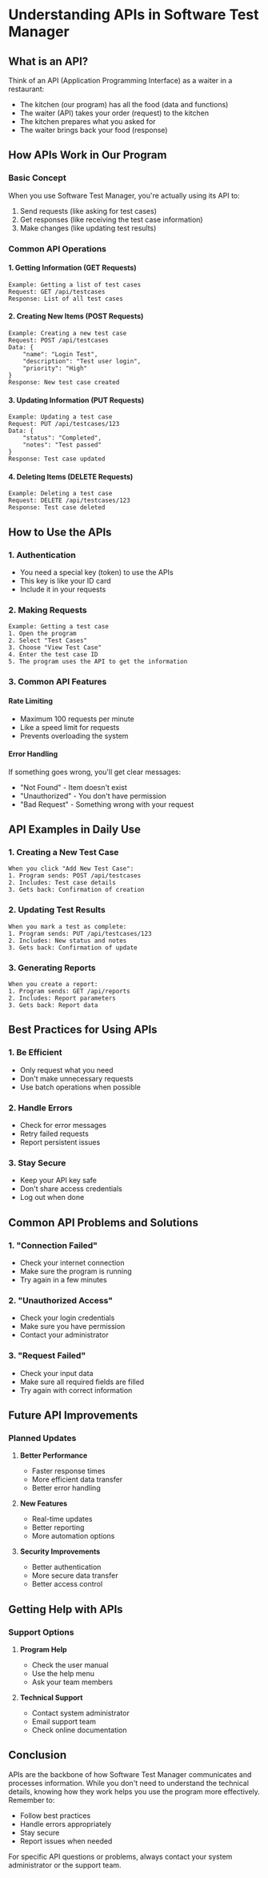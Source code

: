 # Understanding APIs in Software Test Manager

## What is an API?

Think of an API (Application Programming Interface) as a waiter in a restaurant:
- The kitchen (our program) has all the food (data and functions)
- The waiter (API) takes your order (request) to the kitchen
- The kitchen prepares what you asked for
- The waiter brings back your food (response)

## How APIs Work in Our Program

### Basic Concept
When you use Software Test Manager, you're actually using its API to:
1. Send requests (like asking for test cases)
2. Get responses (like receiving the test case information)
3. Make changes (like updating test results)

### Common API Operations

#### 1. Getting Information (GET Requests)
```
Example: Getting a list of test cases
Request: GET /api/testcases
Response: List of all test cases
```

#### 2. Creating New Items (POST Requests)
```
Example: Creating a new test case
Request: POST /api/testcases
Data: {
    "name": "Login Test",
    "description": "Test user login",
    "priority": "High"
}
Response: New test case created
```

#### 3. Updating Information (PUT Requests)
```
Example: Updating a test case
Request: PUT /api/testcases/123
Data: {
    "status": "Completed",
    "notes": "Test passed"
}
Response: Test case updated
```

#### 4. Deleting Items (DELETE Requests)
```
Example: Deleting a test case
Request: DELETE /api/testcases/123
Response: Test case deleted
```

## How to Use the APIs

### 1. Authentication
- You need a special key (token) to use the APIs
- This key is like your ID card
- Include it in your requests

### 2. Making Requests
```
Example: Getting a test case
1. Open the program
2. Select "Test Cases"
3. Choose "View Test Case"
4. Enter the test case ID
5. The program uses the API to get the information
```

### 3. Common API Features

#### Rate Limiting
- Maximum 100 requests per minute
- Like a speed limit for requests
- Prevents overloading the system

#### Error Handling
If something goes wrong, you'll get clear messages:
- "Not Found" - Item doesn't exist
- "Unauthorized" - You don't have permission
- "Bad Request" - Something wrong with your request

## API Examples in Daily Use

### 1. Creating a New Test Case
```
When you click "Add New Test Case":
1. Program sends: POST /api/testcases
2. Includes: Test case details
3. Gets back: Confirmation of creation
```

### 2. Updating Test Results
```
When you mark a test as complete:
1. Program sends: PUT /api/testcases/123
2. Includes: New status and notes
3. Gets back: Confirmation of update
```

### 3. Generating Reports
```
When you create a report:
1. Program sends: GET /api/reports
2. Includes: Report parameters
3. Gets back: Report data
```

## Best Practices for Using APIs

### 1. Be Efficient
- Only request what you need
- Don't make unnecessary requests
- Use batch operations when possible

### 2. Handle Errors
- Check for error messages
- Retry failed requests
- Report persistent issues

### 3. Stay Secure
- Keep your API key safe
- Don't share access credentials
- Log out when done

## Common API Problems and Solutions

### 1. "Connection Failed"
- Check your internet connection
- Make sure the program is running
- Try again in a few minutes

### 2. "Unauthorized Access"
- Check your login credentials
- Make sure you have permission
- Contact your administrator

### 3. "Request Failed"
- Check your input data
- Make sure all required fields are filled
- Try again with correct information

## Future API Improvements

### Planned Updates
1. **Better Performance**
   - Faster response times
   - More efficient data transfer
   - Better error handling

2. **New Features**
   - Real-time updates
   - Better reporting
   - More automation options

3. **Security Improvements**
   - Better authentication
   - More secure data transfer
   - Better access control

## Getting Help with APIs

### Support Options
1. **Program Help**
   - Check the user manual
   - Use the help menu
   - Ask your team members

2. **Technical Support**
   - Contact system administrator
   - Email support team
   - Check online documentation

## Conclusion

APIs are the backbone of how Software Test Manager communicates and processes information. While you don't need to understand the technical details, knowing how they work helps you use the program more effectively. Remember to:
- Follow best practices
- Handle errors appropriately
- Stay secure
- Report issues when needed

For specific API questions or problems, always contact your system administrator or the support team. 